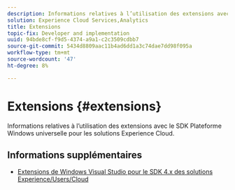 ```yaml
---
description: Informations relatives à l’utilisation des extensions avec le SDK Plateforme Windows universelle pour les solutions Experience Cloud.
solution: Experience Cloud Services,Analytics
title: Extensions
topic-fix: Developer and implementation
uuid: 94bde8cf-f9d5-4374-a9a1-c2c3509cdbb7
source-git-commit: 5434d8809aac11b4ad6dd1a3c74dae7dd98f095a
workflow-type: tm+mt
source-wordcount: '47'
ht-degree: 8%

---
```



# Extensions {#extensions}

Informations relatives à l’utilisation des extensions avec le SDK Plateforme Windows universelle pour les solutions Experience Cloud.

## Informations supplémentaires 

+ [Extensions de Windows Visual Studio pour le SDK 4.x des solutions Experience/Users/Cloud](/help/universal-windows/extensions/win-vse-4x.md)